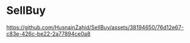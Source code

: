 # SellBuy


https://github.com/HusnainZahid/SellBuy/assets/38194650/76d12e67-c83e-426c-be22-2a77894ce0a8

